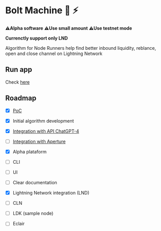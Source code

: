 # Bolt Machine 🤖 ⚡

**⚠️Alpha software**
**⚠️Use small amount**
**⚠️Use testnet mode**

**Currenctly support only LND**

Algorithm for Node Runners help find better inbound liquidity, reblance, open and close channel on Lightning Network

## Run app

Check [here](https://github.com/AreaLayer/Bolt-Machine/blob/main/docs/run.md)

## Roadmap

- [x] [PoC](https://github.com/AreaLayer/Bolt-Machine-AI)
- [x] Initial algorithm development
- [x] [Integration with  API ChatGPT-4](https://platform.openai.com/docs/introduction/overview)
- [ ] [Integration with  Aperture](https://github.com/lightninglabs/aperture/tree/master)
- [x] Alpha plataform
- [ ] CLI
- [ ] UI
- [ ] Clear documentation
- [x] Lightning Network integration  (LND)
- [ ] CLN
- [ ] LDK (sample node)
- [ ] Eclair

